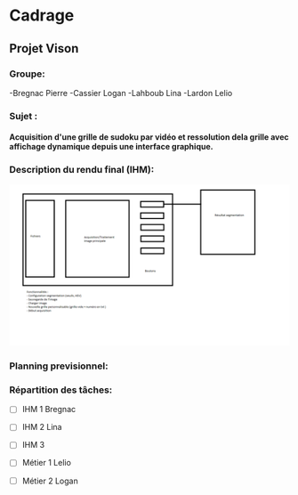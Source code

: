 # Cadrage 
## Projet Vison

### Groupe:
-Bregnac Pierre
-Cassier Logan
-Lahboub Lina
-Lardon Lelio 

### Sujet :
#### Acquisition d'une grille de sudoku par vidéo et ressolution dela grille avec affichage dynamique depuis une interface graphique.

### Description du rendu final (IHM):


![This is an image](/Scheme.png)

### Planning previsionnel:





### Répartition des tâches:

- [ ] IHM 1 Bregnac 

- [ ] IHM 2 Lina

- [ ] IHM 3

- [ ] Métier 1 Lelio 

- [ ] Métier 2 Logan  




